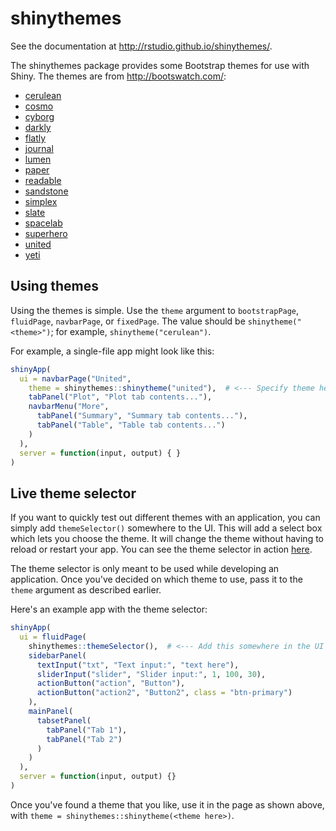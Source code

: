 shinythemes
===========

See the documentation at http://rstudio.github.io/shinythemes/.

The shinythemes package provides some Bootstrap themes for use with Shiny. The themes are from http://bootswatch.com/:

* [cerulean](http://bootswatch.com/cerulean/)
* [cosmo](http://bootswatch.com/cosmo/)
* [cyborg](http://bootswatch.com/cyborg/)
* [darkly](http://bootswatch.com/darkly/)
* [flatly](http://bootswatch.com/flatly/)
* [journal](http://bootswatch.com/journal/)
* [lumen](http://bootswatch.com/lumen/)
* [paper](http://bootswatch.com/paper/)
* [readable](http://bootswatch.com/readable/)
* [sandstone](http://bootswatch.com/sandstone/)
* [simplex](http://bootswatch.com/simplex/)
* [slate](http://bootswatch.com/slate/)
* [spacelab](http://bootswatch.com/spacelab/)
* [superhero](http://bootswatch.com/superhero/)
* [united](http://bootswatch.com/united/)
* [yeti](http://bootswatch.com/yeti/)

## Using themes

Using the themes is simple. Use the `theme` argument to `bootstrapPage`, `fluidPage`, `navbarPage`, or `fixedPage`. The value should be `shinytheme("<theme>")`; for example, `shinytheme("cerulean")`.

For example, a single-file app might look like this:

```R
shinyApp(
  ui = navbarPage("United",
    theme = shinythemes::shinytheme("united"),  # <--- Specify theme here
    tabPanel("Plot", "Plot tab contents..."),
    navbarMenu("More",
      tabPanel("Summary", "Summary tab contents..."),
      tabPanel("Table", "Table tab contents...")
    )
  ),
  server = function(input, output) { }
)
```

## Live theme selector

If you want to quickly test out different themes with an application, you can simply add `themeSelector()` somewhere to the UI. This will add a select box which lets you choose the theme. It will change the theme without having to reload or restart your app. You can see the theme selector in action [here](https://gallery.shinyapps.io/117-shinythemes/).

The theme selector is only meant to be used while developing an application. Once you've decided on which theme to use, pass it to the `theme` argument as described earlier.

Here's an example app with the theme selector:

```R
shinyApp(
  ui = fluidPage(
    shinythemes::themeSelector(),  # <--- Add this somewhere in the UI
    sidebarPanel(
      textInput("txt", "Text input:", "text here"),
      sliderInput("slider", "Slider input:", 1, 100, 30),
      actionButton("action", "Button"),
      actionButton("action2", "Button2", class = "btn-primary")
    ),
    mainPanel(
      tabsetPanel(
        tabPanel("Tab 1"),
        tabPanel("Tab 2")
      )
    )
  ),
  server = function(input, output) {}
)
```

Once you've found a theme that you like, use it in the page as shown above, with `theme = shinythemes::shinytheme(<theme here>)`.
